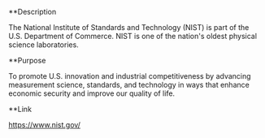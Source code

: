 **Description

The National Institute of Standards and Technology (NIST) is part of the U.S. Department of Commerce. NIST is one of the nation's oldest physical science laboratories.

**Purpose

To promote U.S. innovation and industrial competitiveness by advancing measurement science, standards, and technology in ways that enhance economic security and improve our quality of life.

**Link

https://www.nist.gov/